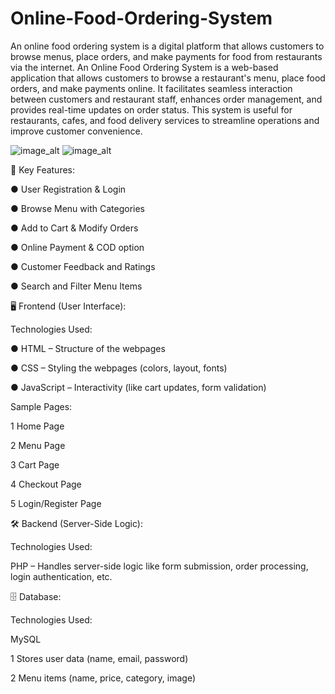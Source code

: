 # Online-Food-Ordering-System
An online food ordering system is a digital platform that allows customers to browse menus, place orders, and make payments for food from restaurants via the internet.
An Online Food Ordering System is a web-based application that allows customers to browse a restaurant's menu, place food orders, and make payments online. It facilitates seamless interaction between customers and restaurant staff, enhances order management, and provides real-time updates on order status.
This system is useful for restaurants, cafes, and food delivery services to streamline operations and improve customer convenience.

![image_alt](https://raw.githubusercontent.com/vidhiugale/Online_Food_Ordering_System/352a2b2998be4292ca5e3139ca3eab9072ab18c4/Screenshot%202025-05-08%20101705.png)
![image_alt](https://raw.githubusercontent.com/vidhiugale/Online_Food_Ordering_System/352a2b2998be4292ca5e3139ca3eab9072ab18c4/Screenshot%202025-05-07%20211456.png)

🌟 Key Features:

● User Registration & Login

● Browse Menu with Categories

● Add to Cart & Modify Orders

● Online Payment & COD option

● Customer Feedback and Ratings

● Search and Filter Menu Items

🖥️ Frontend (User Interface):

Technologies Used:

● HTML – Structure of the webpages

● CSS – Styling the webpages (colors, layout, fonts)

● JavaScript – Interactivity (like cart updates, form validation)

Sample Pages:

1 Home Page

2 Menu Page

3 Cart Page

4 Checkout Page

5 Login/Register Page


🛠️ Backend (Server-Side Logic):

Technologies Used:

PHP – Handles server-side logic like form submission, order processing, login authentication, etc.

🗄️ Database:

Technologies Used:

MySQL

1 Stores user data (name, email, password)

2 Menu items (name, price, category, image)





